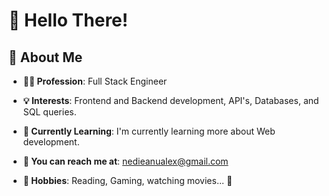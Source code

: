 # 👋 Hello There!

## 🌟 About Me

- **👨‍💻 Profession**: Full Stack Engineer

- **💡 Interests**: Frontend and Backend development, API's, Databases, and SQL queries.

- **🌱 Currently Learning**: I'm currently learning more about Web development.

- **📩 You can reach me at**: [nedieanualex@gmail.com](mailto:nedieanualex@gmail.com)

- **🎨 Hobbies**: Reading, Gaming, watching movies... 🍿
